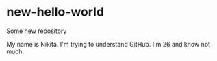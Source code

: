 # new-hello-world
Some new repository

My name is Nikita. I'm trying to understand GitHub. I'm 26 and know not much.
